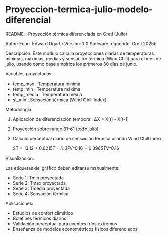 # Proyeccion-termica-julio-modelo-diferencial
README - Proyección térmica diferenciada en Gretl (Julio)

Autor:  Econ. Edward Ugarte
Versión: 1.0
Software requerido: Gretl 2025b

Descripción:
Este módulo calcula proyecciones diarias de temperaturas mínimas, máximas, medias y sensación térmica (Wind Chill) para el mes de julio, usando como base empírica los primeros 30 días de junio.

Variables proyectadas:
- temp_max : Temperatura mínima
- temp_min : Temperatura máxima
- temp_media : Temperatura media
- st_min  : Sensación térmica (Wind Chill Index)



Metodología:
1. Aplicación de diferenciación temporal: ΔX = X[t] - X[t-1]
2. Proyección sobre rango 31–61 (todo julio)
3. Cálculo perceptual diario de sensación térmica usando Wind Chill Index:

   ST = 13.12 + 0.6215*T - 11.37*V^0.16 + 0.3965*T*V^0.16

Visualización:




Las etiquetas del gráfico deben editarse manualmente:
- Serie 1: Tmin proyectada
- Serie 2: Tmax proyectada
- Serie 3: Tmedia proyectada
- Serie 4: Sensación térmica


Aplicaciones:
- Estudios de confort climático
- Boletines térmicos diarios
- Validación perceptual para eventos fríos extremos
- Enseñanza de modelos econométricos físicos diferenciados
